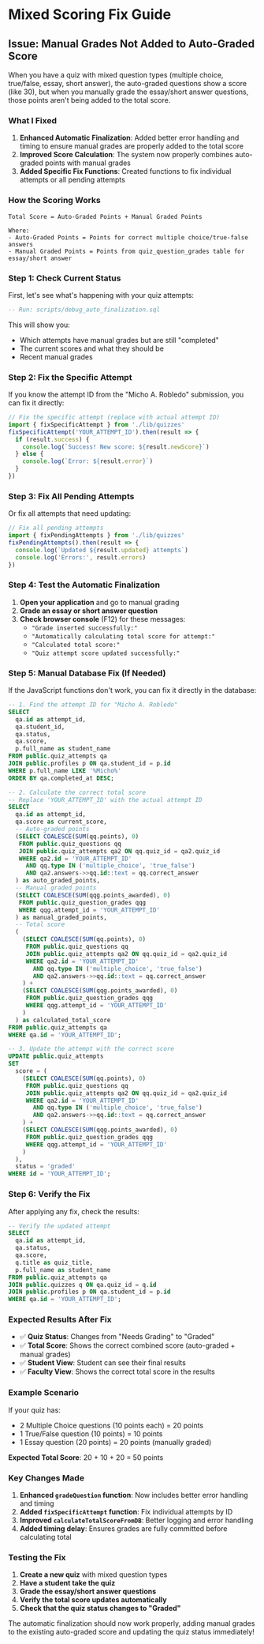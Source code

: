 # Mixed Scoring Fix Guide

## Issue: Manual Grades Not Added to Auto-Graded Score

When you have a quiz with mixed question types (multiple choice, true/false, essay, short answer), the auto-graded questions show a score (like 30), but when you manually grade the essay/short answer questions, those points aren't being added to the total score.

### What I Fixed

1. **Enhanced Automatic Finalization**: Added better error handling and timing to ensure manual grades are properly added to the total score
2. **Improved Score Calculation**: The system now properly combines auto-graded points with manual grades
3. **Added Specific Fix Functions**: Created functions to fix individual attempts or all pending attempts

### How the Scoring Works

```
Total Score = Auto-Graded Points + Manual Graded Points

Where:
- Auto-Graded Points = Points for correct multiple choice/true-false answers
- Manual Graded Points = Points from quiz_question_grades table for essay/short answer
```

### Step 1: Check Current Status

First, let's see what's happening with your quiz attempts:

```sql
-- Run: scripts/debug_auto_finalization.sql
```

This will show you:
- Which attempts have manual grades but are still "completed"
- The current scores and what they should be
- Recent manual grades

### Step 2: Fix the Specific Attempt

If you know the attempt ID from the "Micho A. Robledo" submission, you can fix it directly:

```javascript
// Fix the specific attempt (replace with actual attempt ID)
import { fixSpecificAttempt } from './lib/quizzes'
fixSpecificAttempt('YOUR_ATTEMPT_ID').then(result => {
  if (result.success) {
    console.log(`Success! New score: ${result.newScore}`)
  } else {
    console.log(`Error: ${result.error}`)
  }
})
```

### Step 3: Fix All Pending Attempts

Or fix all attempts that need updating:

```javascript
// Fix all pending attempts
import { fixPendingAttempts } from './lib/quizzes'
fixPendingAttempts().then(result => {
  console.log(`Updated ${result.updated} attempts`)
  console.log('Errors:', result.errors)
})
```

### Step 4: Test the Automatic Finalization

1. **Open your application** and go to manual grading
2. **Grade an essay or short answer question**
3. **Check browser console** (F12) for these messages:
   - `"Grade inserted successfully:"`
   - `"Automatically calculating total score for attempt:"`
   - `"Calculated total score:"`
   - `"Quiz attempt score updated successfully:"`

### Step 5: Manual Database Fix (If Needed)

If the JavaScript functions don't work, you can fix it directly in the database:

```sql
-- 1. Find the attempt ID for "Micho A. Robledo"
SELECT 
  qa.id as attempt_id,
  qa.student_id,
  qa.status,
  qa.score,
  p.full_name as student_name
FROM public.quiz_attempts qa
JOIN public.profiles p ON qa.student_id = p.id
WHERE p.full_name LIKE '%Micho%'
ORDER BY qa.completed_at DESC;

-- 2. Calculate the correct total score
-- Replace 'YOUR_ATTEMPT_ID' with the actual attempt ID
SELECT 
  qa.id as attempt_id,
  qa.score as current_score,
  -- Auto-graded points
  (SELECT COALESCE(SUM(qq.points), 0)
   FROM public.quiz_questions qq
   JOIN public.quiz_attempts qa2 ON qq.quiz_id = qa2.quiz_id
   WHERE qa2.id = 'YOUR_ATTEMPT_ID'
     AND qq.type IN ('multiple_choice', 'true_false')
     AND qa2.answers->>qq.id::text = qq.correct_answer
  ) as auto_graded_points,
  -- Manual graded points
  (SELECT COALESCE(SUM(qqg.points_awarded), 0)
   FROM public.quiz_question_grades qqg
   WHERE qqg.attempt_id = 'YOUR_ATTEMPT_ID'
  ) as manual_graded_points,
  -- Total score
  (
    (SELECT COALESCE(SUM(qq.points), 0)
     FROM public.quiz_questions qq
     JOIN public.quiz_attempts qa2 ON qq.quiz_id = qa2.quiz_id
     WHERE qa2.id = 'YOUR_ATTEMPT_ID'
       AND qq.type IN ('multiple_choice', 'true_false')
       AND qa2.answers->>qq.id::text = qq.correct_answer
    ) +
    (SELECT COALESCE(SUM(qqg.points_awarded), 0)
     FROM public.quiz_question_grades qqg
     WHERE qqg.attempt_id = 'YOUR_ATTEMPT_ID'
    )
  ) as calculated_total_score
FROM public.quiz_attempts qa
WHERE qa.id = 'YOUR_ATTEMPT_ID';

-- 3. Update the attempt with the correct score
UPDATE public.quiz_attempts 
SET 
  score = (
    (SELECT COALESCE(SUM(qq.points), 0)
     FROM public.quiz_questions qq
     JOIN public.quiz_attempts qa2 ON qq.quiz_id = qa2.quiz_id
     WHERE qa2.id = 'YOUR_ATTEMPT_ID'
       AND qq.type IN ('multiple_choice', 'true_false')
       AND qa2.answers->>qq.id::text = qq.correct_answer
    ) +
    (SELECT COALESCE(SUM(qqg.points_awarded), 0)
     FROM public.quiz_question_grades qqg
     WHERE qqg.attempt_id = 'YOUR_ATTEMPT_ID'
    )
  ),
  status = 'graded'
WHERE id = 'YOUR_ATTEMPT_ID';
```

### Step 6: Verify the Fix

After applying any fix, check the results:

```sql
-- Verify the updated attempt
SELECT 
  qa.id as attempt_id,
  qa.status,
  qa.score,
  q.title as quiz_title,
  p.full_name as student_name
FROM public.quiz_attempts qa
JOIN public.quizzes q ON qa.quiz_id = q.id
JOIN public.profiles p ON qa.student_id = p.id
WHERE qa.id = 'YOUR_ATTEMPT_ID';
```

### Expected Results After Fix

- ✅ **Quiz Status**: Changes from "Needs Grading" to "Graded"
- ✅ **Total Score**: Shows the correct combined score (auto-graded + manual grades)
- ✅ **Student View**: Student can see their final results
- ✅ **Faculty View**: Shows the correct total score in the results

### Example Scenario

If your quiz has:
- 2 Multiple Choice questions (10 points each) = 20 points
- 1 True/False question (10 points) = 10 points
- 1 Essay question (20 points) = 20 points (manually graded)

**Expected Total Score**: 20 + 10 + 20 = 50 points

### Key Changes Made

1. **Enhanced `gradeQuestion` function**: Now includes better error handling and timing
2. **Added `fixSpecificAttempt` function**: Fix individual attempts by ID
3. **Improved `calculateTotalScoreFromDB`**: Better logging and error handling
4. **Added timing delay**: Ensures grades are fully committed before calculating total

### Testing the Fix

1. **Create a new quiz** with mixed question types
2. **Have a student take the quiz**
3. **Grade the essay/short answer questions**
4. **Verify the total score updates automatically**
5. **Check that the quiz status changes to "Graded"**

The automatic finalization should now work properly, adding manual grades to the existing auto-graded score and updating the quiz status immediately!





























